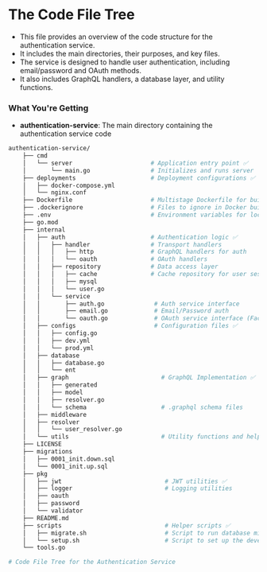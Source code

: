 # The Code File Tree

- This file provides an overview of the code structure for the authentication service.
- It includes the main directories, their purposes, and key files.
- The service is designed to handle user authentication, including email/password and OAuth methods.
- It also includes GraphQL handlers, a database layer, and utility functions.

### What You're Getting

- **authentication-service**: The main directory containing the authentication service code

```bash
authentication-service/
    ├── cmd
    │   └── server                      # Application entry point ✅
    │       └── main.go                 # Initializes and runs server
    ├── deployments                     # Deployment configurations ✅
    │   ├── docker-compose.yml
    │   └── nginx.conf
    ├── Dockerfile                      # Multistage Dockerfile for building and running the service ✅
    ├── .dockerignore                   # Files to ignore in Docker builds ✅
    ├── .env                            # Environment variables for local development ✅
    ├── go.mod
    ├── internal
    │   ├── auth                        # Authentication logic ✅
    │   │   ├── handler                 # Transport handlers
    │   │   │   ├── http                # GraphQL handlers for auth
    │   │   │   └── oauth               # OAuth handlers
    │   │   ├── repository              # Data access layer
    │   │   │   ├── cache               # Cache repository for user sessions, tokens, etc.
    │   │   │   ├── mysql
    │   │   │   └── user.go
    │   │   └── service
    │   │       ├── auth.go              # Auth service interface
    │   │       ├── email.go             # Email/Password auth
    │   │       └── oauth.go             # OAuth service interface (Facebook, Google, etc.)
    │   ├── configs                      # Configuration files ✅
    │   │   ├── config.go
    │   │   ├── dev.yml
    │   │   └── prod.yml
    │   ├── database
    │   │   ├── database.go
    │   │   └── ent
    │   ├── graph                          # GraphQL Implementation ✅
    │   │   ├── generated
    │   │   ├── model
    │   │   ├── resolver.go
    │   │   └── schema                     # .graphql schema files
    │   ├── middleware
    │   ├── resolver
    │   │   └── user_resolver.go
    │   └── utils                          # Utility functions and helpers ✅
    ├── LICENSE
    ├── migrations
    │   ├── 0001_init.down.sql
    │   └── 0001_init.up.sql
    ├── pkg
    │   ├── jwt                             # JWT utilities ✅
    │   ├── logger                          # Logging utilities
    │   ├── oauth
    │   ├── password
    │   └── validator
    ├── README.md
    ├── scripts                             # Helper scripts ✅
    │   ├── migrate.sh                      # Script to run database migrations ✅
    │   └── setup.sh                        # Script to set up the development environment
    └── tools.go

# Code File Tree for the Authentication Service
```
